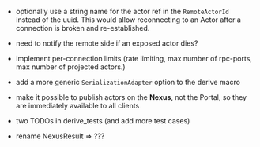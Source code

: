 * optionally use a string name for the actor ref in the ``RemoteActorId`` instead of the uuid. This would allow reconnecting to an Actor after a connection is broken and re-established.

* need to notify the remote side if an exposed actor dies?

* implement per-connection limits (rate limiting, max number of rpc-ports, max number of projected actors.)

* add a more generic ``SerializationAdapter`` option to the derive macro

* make it possible to publish actors on the **Nexus**, not the Portal, so they are immediately available to all clients

* two TODOs in derive_tests (and add more test cases)

* rename NexusResult => ???